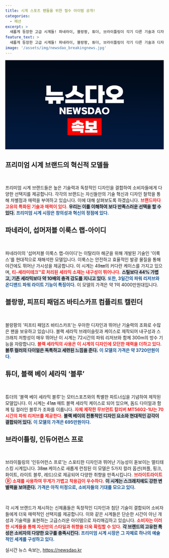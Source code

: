 ```yaml
---
title: 시계 스포츠 팬들을 위한 필수 아이템 공개!
categories:
  - 패션
excerpt: >
  새롭게 등장한 고급 시계들! 파네라이, 블랑팡, 튜더, 브라이틀링이 각기 다른 기술과 디자인으로 소비자들을 매료시키고 있습니다. 각 브랜드의 독창적인 기능과 매력적인 가격대가 주목받고 있습니다.
feature_text: >
  새롭게 등장한 고급 시계들! 파네라이, 블랑팡, 튜더, 브라이틀링이 각기 다른 기술과 디자인으로 소비자들을 매료시키고 있습니다. 각 브랜드의 독창적인 기능과 매력적인 가격대가 주목받고 있습니다.
image: '/assets/img/newsdao_breakingnews.jpg'
---
```


<p><img src="/assets/img/newsdao_breakingnews.jpg" alt="koreaapp 속보" /></p>

<h2 data-ke-size="size26">프리미엄 시계 브랜드의 혁신적 모델들</h2>

<p data-ke-size="size16">&nbsp;</p>

<p>프리미엄 시계 브랜드들은 높은 기술력과 독창적인 디자인을 결합하여 소비자들에게 다양한 선택지를 제공합니다. 각각의 브랜드는 자신들만의 기술 혁신과 디자인 철학을 통해 차별점과 매력을 부여하고 있습니다. 이에 대해 살펴보도록 하겠습니다. <b><span style="color: #ee2323;">브랜드마다 고유의 특화된 기술과 매력이 있다.</span></b> <b><span style="background-color: #21538527;">우리는 이를 이해하여 보다 만족스러운 선택을 할 수 있다.</span></b> <b><span style="color: #1a5490;">프리미엄 시계 시장은 창의성과 혁신의 정점에 있다.</span></b></p>

<h2 data-ke-size="size26">파네라이, 섭머저블 이룩스 랩-아이디</h2>

<p data-ke-size="size16">&nbsp;</p>

<p>파네라이의 '섭머저블 이룩스 랩-아이디'는 이탈리아 해군을 위해 개발된 기술인 '이룩스'를 현대적으로 재해석한 모델입니다. 이룩스는 안전하고 효율적인 발광 물질을 통해 야간에도 뛰어난 가시성을 제공합니다. 이 시계는 49㎜의 커다란 케이스를 가지고 있으며, <b><span style="color: #ee2323;">티-세라미테크™로 처리된 세라믹 소재는 내구성이 뛰어나다.</span></b> <b><span style="background-color: #21538527;">스틸보다 44% 가볍고, 기존 세라믹보다 약 10배의 충격 강도를 지니고 있다.</span></b> <b><span style="color: #1a5490;">또한, 3일간의 파워 리저브와 온디맨드 파워 라이트 기능이 특징이다.</span></b> 이 모델의 가격은 약 1억 4000만원대입니다.</p>

<h2 data-ke-size="size26">블랑팡, 피프티 패덤즈 바티스카프 컴플리트 캘린더</h2>

<p data-ke-size="size16">&nbsp;</p>

<p>블랑팡의 '피프티 패덤즈 바티스카프'는 우아한 디자인과 뛰어난 기술력의 조화로 수많은 팬을 보유하고 있습니다. 블랙 세라믹 브레이슬릿과 케이스로 제작되어 내구성과 스크래치 저항성이 매우 뛰어난 이 시계는 72시간의 파워 리저브와 함께 300m의 방수 기능을 자랑합니다. <b><span style="color: #ee2323;">블랙 세라믹의 사용은 이 시계의 디자인에 모던한 매력을 더하고 있다.</span></b> <b><span style="background-color: #21538527;">블루 컬러의 다이얼은 독특하고 세련된 느낌을 준다.</span></b> <b><span style="color: #1a5490;">이 모델의 가격은 약 3720만원이다.</span></b></p>

<h2 data-ke-size="size26">튜더, 블랙 베이 세라믹 ‘블루’</h2>

<p data-ke-size="size16">&nbsp;</p>

<p>튜더의 '블랙 베이 세라믹 블루'는 모터스포츠와의 특별한 파트너십을 기념하여 제작된 모델입니다. 이 시계는 41㎜ 매트 블랙 세라믹 케이스로 되어 있으며, 돔드 다이얼과 함께 팀 컬러인 블루가 조화를 이룹니다. <b><span style="color: #ee2323;">자체 제작한 무브먼트 칼리버 MT5602-1U는 70시간의 파워 리저브를 제공한다.</span></b> <b><span style="background-color: #21538527;">블랙 베이의 전통적인 디자인 요소와 현대적인 감각이 결합되어 있다.</span></b> <b><span style="color: #1a5490;">이 모델의 가격은 695만원이다.</span></b></p>

<h2 data-ke-size="size26">브라이틀링, 인듀어런스 프로</h2>

<p data-ke-size="size16">&nbsp;</p>

<p>브라이틀링의 '인듀어런스 프로'는 스포티한 디자인과 뛰어난 기능성이 돋보이는 멀티태스킹 시계입니다. 38㎜ 케이스로 새롭게 런칭된 이 모델은 5가지 컬러 옵션(퍼플, 핑크, 화이트, 라이트 블루, 레드)으로 제공되어 다양한 취향을 만족시킵니다. <b><span style="color: #ee2323;">브라이트라이트Ⓡ 소재를 사용하여 무게가 가볍고 착용감이 우수하다.</span></b> <b><span style="background-color: #21538527;">이 시계는 스크래치에도 강한 변별력을 보여준다.</span></b> <b><span style="color: #1a5490;">가격은 아직 미정으로, 소비자들의 기대를 모으고 있다.</span></b></p>

<p data-ke-size="size16">&nbsp;</p>

<p>각 시계 브랜드가 제시하는 신제품들은 독창적인 디자인과 첨단 기술이 결합되어 소비자들에게 더욱 매력적인 선택지를 제공합니다. 이와 같은 시계들은 단순한 시간이 아닌 개성과 기술력을 표현하는 고급스러운 아이템으로 자리매김하고 있습니다. <b><span style="color: #ee2323;">소비자는 이러한 시계들을 통해 자신만의 스타일과 취향을 더욱 확립할 수 있다.</span></b> <b><span style="background-color: #21538527;">각 브랜드의 고유한 특성은 소비자의 다양한 요구를 충족시킨다.</span></b> <b><span style="color: #1a5490;">프리미엄 시계 시장은 그 자체로 하나의 예술적인 세계를 구성하고 있다.</span></b></p>
실시간 뉴스 속보는, <a href="https://newsdao.kr" rel="dofollow">https://newsdao.kr</a>



